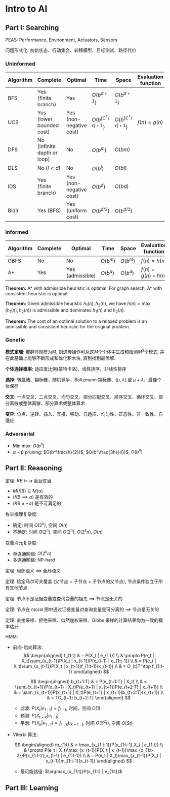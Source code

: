 # Intro to AI

## Part I: Searching

PEAS: Performance, Environment, Actuators, Sensors

问题形式化: 初始状态、行动集合、转移模型、目标测试、路径代价

### Uninformed

| Algorithm | Complete                    | Optimal                 | Time                      | Space                     | Evaluation function |
| --------- | --------------------------- | ----------------------- | ------------------------- | ------------------------- | ------------------- |
| BFS       | Yes (finite branch)         | Yes                     | $O(b^{d+1})$              | $O(b^{d+1})$              |
| UCS       | Yes (lower bounded cost)    | Yes (non-negative cost) | $O(b^{[C^*/\epsilon]+1})$ | $O(b^{[C^*/\epsilon]+1})$ | $f(n)=g(n)$         |
| DFS       | No (infinite depth or loop) | No                      | $O(b^m)$                  | $O(bm)$                   |
| DLS       | No ($l<d$)                  | No                      | $O(b^l)$                  | $O(bl)$                   |
| IDS       | Yes (finite branch)         | Yes (non-negative cost) | $O(b^d)$                  | $O(bd)$                   |
| Bidir     | Yes (BFS)                   | Yes (uniform cost)      | $O(b^{d/2})$              | $O(b^{d/2})$              |

### Informed

| Algorithm | Complete | Optimal          | Time     | Space    | Evaluation function |
| --------- | -------- | ---------------- | -------- | -------- | ------------------- |
| GBFS      | No       | No               | $O(b^m)$ | $O(b^m)$ | $f(n)=h(n)$         |
| A\*       | Yes      | Yes (admissible) | $O(b^d)$ | $O(b^d)$ | $f(n)=g(n)+h(n)$    |

**Theorem:**
A* with admissible heuristic is optimal.
For graph search, A* with consistent heuristic is optimal.

**Theorem:**
Given admissible heuristic $h_1(n), h_2(n)$, we have $h(n) = \max(h_1(n), h_2(n))$ is admissible and dominates $h_1(n)$ and $h_2(n)$.

**Theorem:**
The cost of an optimal solution to a relaxed problem is an admissible and consistent heuristic for the original problem.

### Genetic

**模式定理**: 若群体规模为$M$, 则遗传操作可从这$M$个个体中生成和检测$M^3$个模式, 并在此基础上能够不断形成和优化积木块, 直到找到最优解.

**个体选择概率:**
适应度比例(蒙特卡洛)、线性排序、非线性排序

**选择:**
转盘赌、锦标赛、随机竞争、Boltzmann 锦标赛、$(\mu,\lambda)$ 或 $\mu+\lambda$、最佳个体保存

**交叉:**
一点交叉、二点交叉、均匀交叉、部分匹配交叉、顺序交叉、循环交叉、部分离散或整体离散、部分算术或整体算术

**变异:**
位点、逆转、插入、互换、移动、自适应、均匀性、正态性、非一致性、自适应

### Adversarial

- Minimax: $O(b^h)$
- $\alpha-\beta$ pruning: $O(b^\frac{h}{2})$, $O(b^\frac{3h}{4})$, $O(b^h)$

## Part II: Reasoning

定理: $KB \models α$ 当且仅当

- $M(KB) \subseteq M(α)$
- $(KB \implies α)$ 是有效的
- $(KB \land \neg α)$ 是不可满足的

枚举推理复杂度:

- 确定: 时间 $O(2^n)$, 空间 $O(n)$
- 不确定: 时间 $O(2^n)$, 空间 $O(2^n)$, $O(2^kn)$, $O(n)$

变量消元复杂度:

- 单连通网络: $O(2^kn)$
- 多连通网络: NP-hard

定理: 局部语义 $\iff$ 全局语义

定理: 给定马尔可夫覆盖 (父节点 + 子节点 + 子节点的父节点), 节点条件独立于所有其他节点

定理: 节点不是证据变量或查询变量的祖先 $\implies$ 节点是无关的

定理: 节点在 moral 图中通过证据变量对查询变量是可分离的 $\implies$ 节点是无关的

定理: 直接采样、拒绝采样、似然加权采样、Gibbs 采样的计算结果均为一致的概率估计

HMM:

- 前向-后向算法:
  $$
  \begin{aligned}
  f_{1:t} & = P(X_t | e_{1:t}) \\
  & \propto P(e_t | X_t)\sum_{x_{t-1}}P(X_t | x_{t-1})P(x_{t-1} | e_{1:t-1}) \\
  & = P(e_t | X_t)\sum_{x_{t-1}}P(X_t | x_{t-1})f_{1:t-1}(x_{t-1}) \\
  & = O_{t}T^\top f_{1:t-1}
  \end{aligned}
  $$

  $$
  \begin{aligned}
  b_{t+1:T} & = P(e_{t+1:T} | X_t) \\
  & = \sum_{x_{t+1}}P(x_{t+1} | X_t)P(e_{t+1} | x_{t+1})P(e_{t+2:T} | x_{t+1}) \\
  & = \sum_{x_{t+1}}P(x_{t+1} | X_t)P(e_{t+1} | x_{t+1})b_{t+2:T}(x_{t+1}) \\
  & = TO_{t+1} b_{t+2:T}
  \end{aligned}
  $$

  - 滤波: $P(X_t | e_{1:t}) = f_{1:t}$, 时间、空间 $O(1)$
  - 预测: $P(X_{t+k} | e_{1:t})$
  - 平滑: $P(X_k | e_{1:t}) \propto f_{1:k}b_{k+1:t}$, 时间 $O(S^2t)$, 空间 $O(St)$

- Viterbi 算法:

  $$
  \begin{aligned}
  m_{1:t} & = \max_{x_{1:t-1}}P(x_{1:t-1},X_t | e_{1:t}) \\
  & \propto P(e_t | X_t)\max_{x_{t-1}}P(X_t | x_{t-1})\max_{x_{1:t-2}}P(x_{1:t-2},x_{t-1} | e_{1:t-1}) \\
  & = P(e_t | X_t)\max_{x_{t-1}}P(X_t | x_{t-1})m_{1:t-1}(x_{t-1})
  \end{aligned}
  $$
  - 最可能路径: $\argmax_{x_{1:t}}P(x_{1:t} | e_{1:t})$






## Part III: Learning

